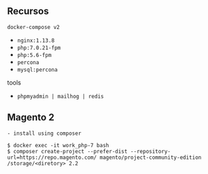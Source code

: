 ## Recursos 

```
docker-compose v2
```
- `nginx:1.13.8`
- `php:7.0.21-fpm`
- `php:5.6-fpm`
- `percona`
- `mysql:percona`

 tools
- `phpmyadmin | mailhog | redis`

## Magento 2
```
- install using composer 

$ docker exec -it work_php-7 bash
$ composer create-project --prefer-dist --repository-url=https://repo.magento.com/ magento/project-community-edition /storage/<diretory> 2.2

```
